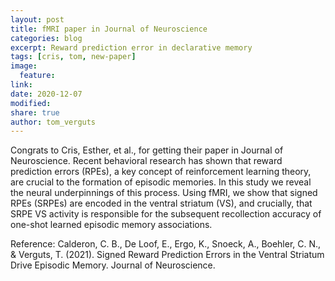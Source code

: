 ```yaml
---
layout: post
title: fMRI paper in Journal of Neuroscience
categories: blog
excerpt: Reward prediction error in declarative memory
tags: [cris, tom, new-paper]
image:
  feature:
link:
date: 2020-12-07
modified:
share: true
author: tom_verguts
---
```


Congrats to Cris, Esther, et al., for getting their paper in Journal of Neuroscience. Recent behavioral research has shown that reward prediction errors (RPEs), a key concept of reinforcement learning theory, are crucial to the formation of episodic memories. In this study we reveal the neural underpinnings of this process. Using fMRI, we show that signed RPEs (SRPEs) are encoded in the ventral striatum (VS), and crucially, that SRPE VS activity is responsible for the subsequent recollection accuracy of one-shot learned episodic memory associations. 

Reference:
Calderon, C. B., De Loof, E., Ergo, K., Snoeck, A., Boehler, C. N., & Verguts, T. (2021). Signed Reward Prediction Errors in the Ventral Striatum Drive Episodic Memory. Journal of Neuroscience.
